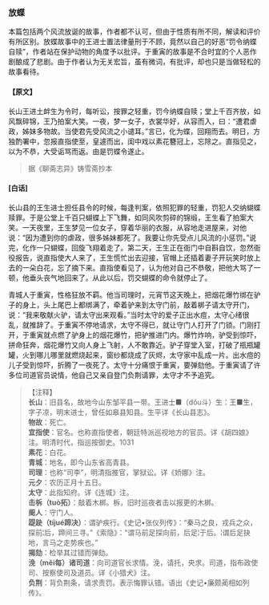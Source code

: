 <script type="text/javascript">
    var head = document.getElementsByTagName('head')[0];
    cssURL = '/public/liao.css';
    linkTag = document.createElement('link');
    linkTag.href = cssURL;
    linkTag.setAttribute('type','text/css');
    linkTag.setAttribute('rel','stylesheet');
    head.appendChild(linkTag);
</script>
### 放蝶

本篇包括两个风流放诞的故事，作者都不认可，但由于性质有所不同，解读和评价有所区别。放蝶故事中的王进士置法律量刑于不顾，竟然以自己的好恶“罚令纳蝶自赎”，作者站在保护动物的角度予以批评。于重寅的故事是不合时宜的个人恶作剧酿成了悲剧。由于作者认为无关宏旨，虽有微词，有批评，却也只是当做轻松的故事看待。

#### 【原文】
<section>
长山王进土衅生为令时，每听讼，按罪之轻重，罚今纳蝶自赎；堂上千百齐放，如风飘碎锦，王乃拍案大笑。一夜，梦一女子，衣裳华好，从容而入，曰：“遭君虐政，姊妹多物故。当使君先受风流之小谴耳。”言已，化为蝶，回翔而去。明日，方独酌署中，忽报直指使至，皇遽而出，闺中戏以素花簪冠上，忘除之。直指见之，以为不恭，大受诟骂而返。由是罚蝶令遂止。

</section>

> 据《聊斋志异》铸雪斋抄本

#### [白话]
<aside>

长山县的王生进士担任县令的时候，每逢判案，依照犯罪的轻重，罚犯人交纳蝴蝶赎罪。于是公堂上千百只蝴蝶上下飞舞，如同风吹剪碎的锦缎，王生看了拍案大笑。一天夜里，王生梦见一位女子，穿着华丽的衣服，从容地走进屋来，对他说：“因为遭到你的虐政，很多姊妹都死了。我要让你先受点儿风流的小惩罚。”说完，化作一只蝴蝶，回旋飞翔着走了。第二天，王生正在衙门中自斟自饮，忽然衙役报告，说直指使大人来了，王生慌忙出去迎接，官帽上还插着妻子开玩笑时放上去的一朵白花，忘了摘下来。直指使看见了，认为他对自己不恭敬，把他大骂了一顿，他垂头丧气地回来了。从此以后，罚交蝴蝶的命令就停止了。

青城人于重寅，性格狂放不羁。他当司理时，元宵节这天晚上，把烟花爆竹绑在驴子的身上，头上尾巴上都绑满了，牵着驴来到太守门前，敲着梆子请太守开门，说：“我来敬献火驴，请太守出来观看。”当时太守的爱子正出水痘，太守心绪很乱，就推辞了。于重寅不停地请求，太守不得已，就让守门人打开了门锁。门刚打开，于重寅就点燃了驴身上的烟花爆竹，把驴推进门内。爆竹炸响，驴受到惊吓，拼命狂奔，烟花爆竹又向人身上飞射，人不敢靠近。驴子穿堂入室，打破了瓶瓶罐罐，火到哪儿哪里就燃烧起来，窗纱都烧成了灰烬，太守家中乱成一片。出水痘的儿子受到惊吓，折腾了一夜死了。太守十分痛恨于重寅，要弹劾他。于重寅请了许多位司道官员说情，他自己又亲自登门负荆请罪，太守才不予追究。

</aside>

> 【注释】  
<b>长山</b>：旧县名，故地今山东邹平县一带。王进士■（dǒu斗）生：王■生，字子凉，明末进士，曾任如皋县知县。生平详《长山县志》。  
<b>物故</b>：死亡。  
<b>宜指使</b>：官名。也称直指使者，朝廷特派巡视地方的官员。详《胡四娘》注。明清时代，指巡按御史。1031  
<b>素花</b>：白花。  
<b>青城</b>：地名，即今山东省高青县。  
<b>司理</b>：也称“司李”，明清指推官，掌狱讼。详《娇娜》注。  
<b>元夕</b>：农历正月十五日。  
<b>太守</b>：此指知府。详《连城》注。  
<b>击柝（tuò拓）</b>：敲着木梆。柝，旧时巡夜者击以报更的木梆。  
<b>阍人</b>：守门人。  
<b>踶趹（tíjué蹄决）</b>：谓驴疾行。《史记•张仪列传》：“秦马之良，戎兵之众，探前¦后，蹄间三寻。”《索隐》：“谓马前足探向前，后足¦于后。¦谓后足抉地，言马之走势疾也。”  
<b>揭劾</b>：检举其过错而弹劾。  
<b>浼（měi每）诸司道</b>：向司道官长求情。浼，请托，央求。司道，指布政使司、按察使司及道员。详《小猎犬》注。  
<b>负荆</b>：背负荆条，请求责罚。表示悔罪认错。语出《史记•廉颇蔺相如列传》。  
